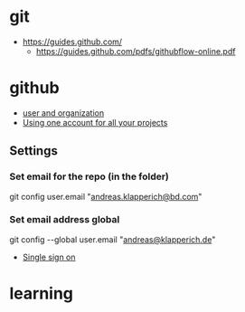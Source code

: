 # git

* https://guides.github.com/
  * https://guides.github.com/pdfs/githubflow-online.pdf

# github

* [user and organization](https://help.github.com/articles/differences-between-user-and-organization-accounts/)
* [Using one account for all your projects](https://github.community/t5/Support-Protips/Using-one-account-for-all-your-projects/ba-p/5509)

## Settings

### Set email for the repo (in the folder)
git config user.email "andreas.klapperich@bd.com"

### Set email address global
git config --global user.email "andreas@klapperich.de"


* [Single sign on]( https://help.github.com/articles/authenticating-to-a-github-organization-with-saml-single-sign-on/)

# learning

